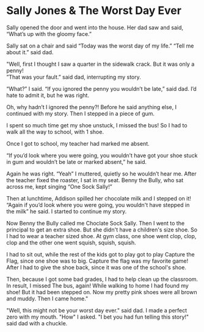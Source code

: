 # Sally Jones & The Worst Day Ever
 


Sally opened the door and went into the house. Her dad saw and said, “What’s up with the gloomy face.”

 Sally sat on a chair  and said “Today was the worst day of my life.” “Tell me about it.” said dad. 
 
 "Well, first I thought I saw a quarter in the sidewalk crack. But it was only a penny!  
 ”That was your fault.” said dad, interrupting my story. 
 
 “What?” I said. “If you ignored the penny you wouldn’t be late,” said dad. I’d hate to admit it, but he was right. 
 
 Oh, why hadn’t I ignored the penny?! Before he said anything else, I continued with my story. Then I stepped in a piece of gum. 
 
 I spent so much time get my shoe unstuck, I missed the bus! So I had to walk all the way to school, with 1 shoe. 
 
 Once I got to school, my teacher had marked me absent. 
 
 “If you’d look where you were going, you wouldn’t have got your shoe stuck in gum and wouldn’t be late or marked absent,” he said. 
 
 Again he was right. “Yeah” I muttered, quietly so he wouldn’t hear me. After the teacher fixed the roaster, I sat in my seat. Benny the Bully, who sat across me, kept singing “One Sock Sally!” 
 
 Then at lunchtime, Addison spilled her chocolate milk and I stepped on it! “Again if you’d look where you were going, you wouldn't have stepped in the milk” he said. I 
 started to continue my story. 
 
 Now Benny the Bully called me Choclate Sock Sally. Then I went to the principal to get an extra shoe. But she didn't have a children's size shoe. So I had to wear a teacher sized shoe. At gym class, one shoe went clop, clop, clop and the other one went squish, squish, squish. 
 
 I had to sit out, while the rest of the kids got to play got to play Capture the Flag, since one shoe was to big. Capture the flag was my favorite game! After I had to give the shoe back, since it was one of the school's shoe. 
 
 Then, because I got some bad grades, I had to help clean up the classroom. In result, I missed The bus, again! While walking to home I had found my shoe! But it had been stepped on. Now my pretty pink shoes were all brown and muddy. Then I came home." 
 
 "Well, this might not be your worst day ever." said dad. I made a perfect zero with my mouth. "How" I asked. "I bet you had fun telling this story!" said dad with a chuckle.